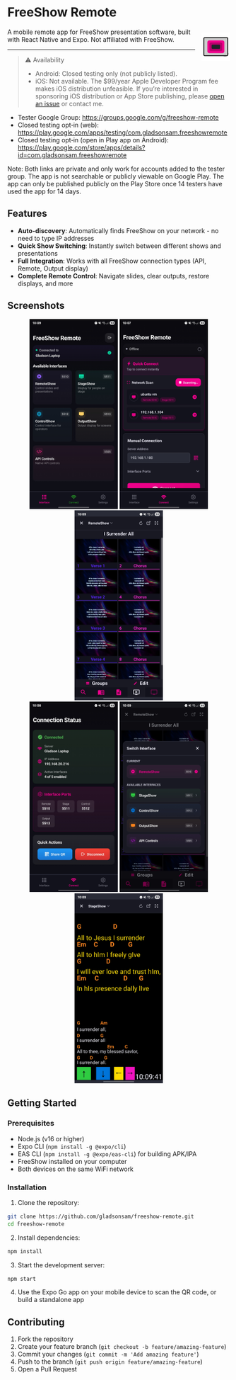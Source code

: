 # FreeShow Remote
<img src="assets/splash-icon.png" width="64" height="64" alt="FreeShow Remote Logo" align="right" style="margin: 10px 0 0 15px;"/>
A mobile remote app for FreeShow presentation software, built with React Native and Expo. Not affiliated with FreeShow.

---


> ⚠️ Availability
>
> - Android: Closed testing only (not publicly listed).
> - iOS: Not available. The $99/year Apple Developer Program fee makes iOS distribution unfeasible. If you’re interested in sponsoring iOS distribution or App Store publishing, please [open an issue](https://github.com/gladsonsam/freeshow-remote/issues) or contact me.

- Tester Google Group: https://groups.google.com/g/freeshow-remote
- Closed testing opt‑in (web): https://play.google.com/apps/testing/com.gladsonsam.freeshowremote
- Closed testing opt‑in (open in Play app on Android): https://play.google.com/store/apps/details?id=com.gladsonsam.freeshowremote

Note: Both links are private and only work for accounts added to the tester group. The app is not searchable or publicly viewable on Google Play. The app can only be published publicly on the Play Store once 14 testers have used the app for 14 days.
## Features

- **Auto-discovery**: Automatically finds FreeShow on your network - no need to type IP addresses
- **Quick Show Switching**: Instantly switch between different shows and presentations  
- **Full Integration**: Works with all FreeShow connection types (API, Remote, Output display)
- **Complete Remote Control**: Navigate slides, clear outputs, restore displays, and more

## Screenshots

<div align="center">
  <img src=".github/assets/main-page2.jpg" width="200" alt="Main Remote Control"/>
  <img src=".github/assets/connect-page2.jpg" width="200" alt="Connection Page"/>
  <img src=".github/assets/remote-show2.jpg" width="200" alt="Remote Show View"/>
</div>

<div align="center">
  <img src=".github/assets/connected-page2.jpg" width="200" alt="Connected Interface"/>
  <img src=".github/assets/quick-switch2.jpg" width="200" alt="Quick Show Switching"/>
  <img src=".github/assets/stage-show2.jpg" width="200" alt="Stage Show Display"/>
</div>

## Getting Started

### Prerequisites

- Node.js (v16 or higher)
- Expo CLI (`npm install -g @expo/cli`)
- EAS CLI (`npm install -g @expo/eas-cli`) for building APK/IPA
- FreeShow installed on your computer
- Both devices on the same WiFi network

### Installation

1. Clone the repository:
```bash
git clone https://github.com/gladsonsam/freeshow-remote.git
cd freeshow-remote
```

2. Install dependencies:
```bash
npm install
```

3. Start the development server:
```bash
npm start
```

4. Use the Expo Go app on your mobile device to scan the QR code, or build a standalone app

## Contributing

1. Fork the repository
2. Create your feature branch (`git checkout -b feature/amazing-feature`)
3. Commit your changes (`git commit -m 'Add amazing feature'`)
4. Push to the branch (`git push origin feature/amazing-feature`)
5. Open a Pull Request
